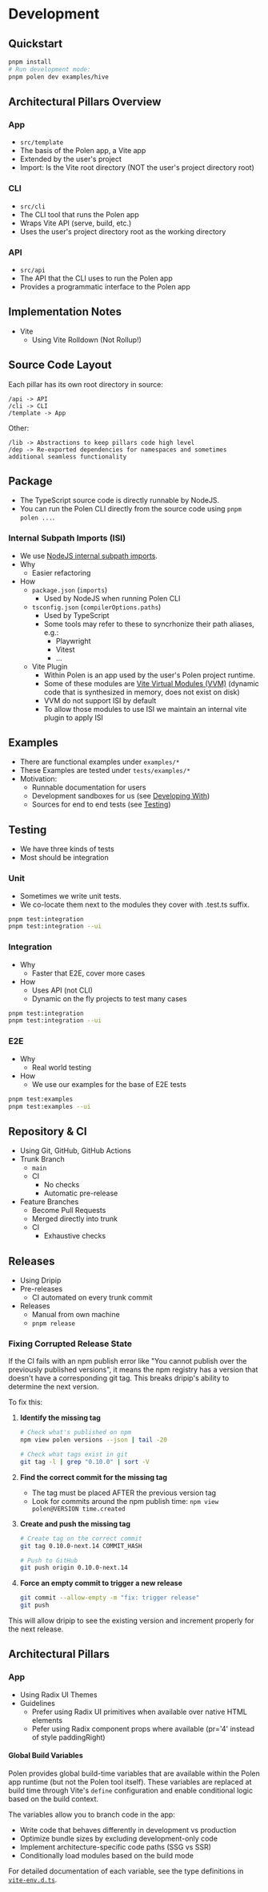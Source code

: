 # Development

## Quickstart

```sh
pnpm install
# Run development mode:
pnpm polen dev examples/hive
```

## Architectural Pillars Overview

### App

- `src/template`
- The basis of the Polen app, a Vite app
- Extended by the user's project
- Import: Is the Vite root directory (NOT the user's project directory root)

### CLI

- `src/cli`
- The CLI tool that runs the Polen app
- Wraps Vite API (serve, build, etc.)
- Uses the user's project directory root as the working directory

### API

- `src/api`
- The API that the CLI uses to run the Polen app
- Provides a programmatic interface to the Polen app

## Implementation Notes

- Vite
  - Using Vite Rolldown (Not Rollup!)

## Source Code Layout

Each pillar has its own root directory in source:

```
/api -> API
/cli -> CLI
/template -> App
```

Other:

```
/lib -> Abstractions to keep pillars code high level
/dep -> Re-exported dependencies for namespaces and sometimes additional seamless functionality
```

## Package

- The TypeScript source code is directly runnable by NodeJS.
- You can run the Polen CLI directly from the source code using `pnpm polen ...`.

### Internal Subpath Imports (ISI)

- We use [NodeJS internal subpath imports](https://nodejs.org/api/packages.html#subpath-imports).
- Why
  - Easier refactoring
- How
  - `package.json` (`imports`)
    - Used by NodeJS when running Polen CLI
  - `tsconfig.json` (`compilerOptions.paths`)
    - Used by TypeScript
    - Some tools may refer to these to syncrhonize their path aliases, e.g.:
      - Playwright
      - Vitest
      - ...
  - Vite Plugin
    - Within Polen is an app used by the user's Polen project runtime.
    - Some of these modules are [Vite Virtual Modules (VVM)](https://vitejs.dev/guide/api-plugin.html#virtual-modules) (dynamic code that is synthesized in memory, does not exist on disk)
    - VVM do not support ISI by default
    - To allow those modules to use ISI we maintain an internal vite plugin to apply ISI

## Examples

- There are functional examples under `examples/*`
- These Examples are tested under `tests/examples/*`
- Motivation:
  - Runnable documentation for users
  - Development sandboxes for us (see [Developing With](#developing-with))
  - Sources for end to end tests (see [Testing](#testing))

## Testing

- We have three kinds of tests
- Most should be integration

### Unit

- Sometimes we write unit tests.
- We co-locate them next to the modules they cover with .test.ts suffix.

```sh
pnpm test:integration
pnpm test:integration --ui
```

### Integration

- Why
  - Faster that E2E, cover more cases
- How
  - Uses API (not CLI)
  - Dynamic on the fly projects to test many cases

```sh
pnpm test:integration
pnpm test:integration --ui
```

### E2E

- Why
  - Real world testing
- How
  - We use our examples for the base of E2E tests

```sh
pnpm test:examples
pnpm test:examples --ui
```

## Repository & CI

- Using Git, GitHub, GitHub Actions
- Trunk Branch
  - `main`
  - CI
    - No checks
    - Automatic pre-release
- Feature Branches
  - Become Pull Requests
  - Merged directly into trunk
  - CI
    - Exhaustive checks

## Releases

- Using Dripip
- Pre-releases
  - CI automated on every trunk commit
- Releases
  - Manual from own machine
  - `pnpm release`

### Fixing Corrupted Release State

If the CI fails with an npm publish error like "You cannot publish over the previously published versions", it means the npm registry has a version that doesn't have a corresponding git tag. This breaks dripip's ability to determine the next version.

To fix this:

1. **Identify the missing tag**
   ```sh
   # Check what's published on npm
   npm view polen versions --json | tail -20

   # Check what tags exist in git
   git tag -l | grep "0.10.0" | sort -V
   ```

2. **Find the correct commit for the missing tag**
   - The tag must be placed AFTER the previous version tag
   - Look for commits around the npm publish time: `npm view polen@VERSION time.created`

3. **Create and push the missing tag**
   ```sh
   # Create tag on the correct commit
   git tag 0.10.0-next.14 COMMIT_HASH

   # Push to GitHub
   git push origin 0.10.0-next.14
   ```

4. **Force an empty commit to trigger a new release**
   ```sh
   git commit --allow-empty -m "fix: trigger release"
   git push
   ```

This will allow dripip to see the existing version and increment properly for the next release.

## Architectural Pillars

### App

- Using Radix UI Themes
- Guidelines
  - Prefer using Radix UI primitives when available over native HTML elements
  - Pefer using Radix component props where available (pr='4' instead of style paddingRight)

#### Global Build Variables

Polen provides global build-time variables that are available within the Polen app runtime (but not the Polen tool itself). These variables are replaced at build time through Vite's `define` configuration and enable conditional logic based on the build context.

The variables allow you to branch code in the app:

- Write code that behaves differently in development vs production
- Optimize bundle sizes by excluding development-only code
- Implement architecture-specific code paths (SSG vs SSR)
- Conditionally load modules based on the build mode

For detailed documentation of each variable, see the type definitions in [`vite-env.d.ts`](./vite-env.d.ts).
